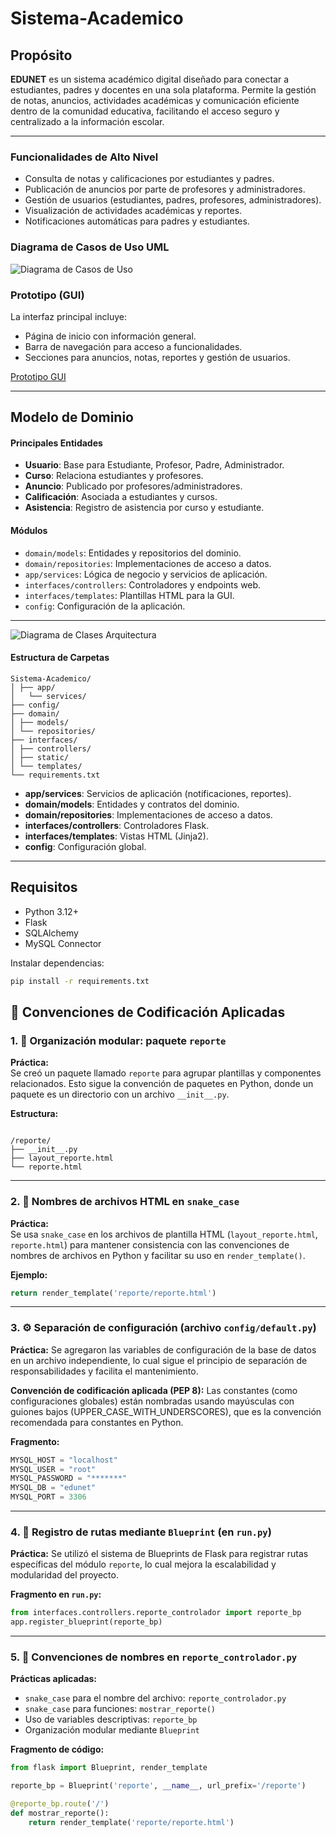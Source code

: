 # Sistema-Academico

## Propósito

**EDUNET** es un sistema académico digital diseñado para conectar a estudiantes, padres y docentes en una sola plataforma. Permite la gestión de notas, anuncios, actividades académicas y comunicación eficiente dentro de la comunidad educativa, facilitando el acceso seguro y centralizado a la información escolar.

---

### Funcionalidades de Alto Nivel

- Consulta de notas y calificaciones por estudiantes y padres.
- Publicación de anuncios por parte de profesores y administradores.
- Gestión de usuarios (estudiantes, padres, profesores, administradores).
- Visualización de actividades académicas y reportes.
- Notificaciones automáticas para padres y estudiantes.

### Diagrama de Casos de Uso UML

![Diagrama de Casos de Uso](docs/DiagramaCasosDeUso.png)

### Prototipo (GUI)

La interfaz principal incluye:
- Página de inicio con información general.
- Barra de navegación para acceso a funcionalidades.
- Secciones para anuncios, notas, reportes y gestión de usuarios.

[Prototipo GUI](https://www.figma.com/design/mePETDXZAzFnH5TMuKuZg2/Dise%C3%B1o-Software?node-id=0-1&p=f&t=159E8ZY7anSn5hm4-0)

---

## Modelo de Dominio

#### Principales Entidades

- **Usuario**: Base para Estudiante, Profesor, Padre, Administrador.
- **Curso**: Relaciona estudiantes y profesores.
- **Anuncio**: Publicado por profesores/administradores.
- **Calificación**: Asociada a estudiantes y cursos.
- **Asistencia**: Registro de asistencia por curso y estudiante.

#### Módulos

- `domain/models`: Entidades y repositorios del dominio.
- `domain/repositories`: Implementaciones de acceso a datos.
- `app/services`: Lógica de negocio y servicios de aplicación.
- `interfaces/controllers`: Controladores y endpoints web.
- `interfaces/templates`: Plantillas HTML para la GUI.
- `config`: Configuración de la aplicación.

---

![Diagrama de Clases Arquitectura](docs/diagramaUML.png)

#### Estructura de Carpetas
```
Sistema-Academico/ 
│ ├── app/ 
│   └── services/ 
├── config/ 
├── domain/ 
│ ├── models/ 
│ └── repositories/ 
├── interfaces/ 
│ ├── controllers/ 
│ ├── static/ 
│ └── templates/ 
└── requirements.txt
```
- **app/services**: Servicios de aplicación (notificaciones, reportes).
- **domain/models**: Entidades y contratos del dominio.
- **domain/repositories**: Implementaciones de acceso a datos.
- **interfaces/controllers**: Controladores Flask.
- **interfaces/templates**: Vistas HTML (Jinja2).
- **config**: Configuración global.

---

## Requisitos

- Python 3.12+
- Flask
- SQLAlchemy
- MySQL Connector

Instalar dependencias:
```bash
pip install -r requirements.txt
```
## 📝 Convenciones de Codificación Aplicadas

### 1. 📁 Organización modular: paquete `reporte`

**Práctica:**  
Se creó un paquete llamado `reporte` para agrupar plantillas y componentes relacionados. Esto sigue la convención de paquetes en Python, donde un paquete es un directorio con un archivo `__init__.py`.

**Estructura:**
```

/reporte/
├── __init__.py
├── layout_reporte.html
└── reporte.html
````
---

### 2. 📄 Nombres de archivos HTML en `snake_case`

**Práctica:**  
Se usa `snake_case` en los archivos de plantilla HTML (`layout_reporte.html`, `reporte.html`) para mantener consistencia con las convenciones de nombres de archivos en Python y facilitar su uso en `render_template()`.

**Ejemplo:**
```python
return render_template('reporte/reporte.html')
````

---

### 3. ⚙️ Separación de configuración (archivo `config/default.py`)

**Práctica:**
Se agregaron las variables de configuración de la base de datos en un archivo independiente, lo cual sigue el principio de separación de responsabilidades y facilita el mantenimiento.

**Convención de codificación aplicada (PEP 8):**
Las constantes (como configuraciones globales) están nombradas usando mayúsculas con guiones bajos (UPPER_CASE_WITH_UNDERSCORES), que es la convención recomendada para constantes en Python.

**Fragmento:**

```python
MYSQL_HOST = "localhost"
MYSQL_USER = "root"
MYSQL_PASSWORD = "*******"
MYSQL_DB = "edunet"
MYSQL_PORT = 3306
```
---

### 4. 🔗 Registro de rutas mediante `Blueprint` (en `run.py`)

**Práctica:**
Se utilizó el sistema de Blueprints de Flask para registrar rutas específicas del módulo `reporte`, lo cual mejora la escalabilidad y modularidad del proyecto.

**Fragmento en `run.py`:**

```python
from interfaces.controllers.reporte_controlador import reporte_bp
app.register_blueprint(reporte_bp)
```

---

### 5. 🐍 Convenciones de nombres en `reporte_controlador.py`

**Prácticas aplicadas:**

* `snake_case` para el nombre del archivo: `reporte_controlador.py`
* `snake_case` para funciones: `mostrar_reporte()`
* Uso de variables descriptivas: `reporte_bp`
* Organización modular mediante `Blueprint`

**Fragmento de código:**

```python
from flask import Blueprint, render_template

reporte_bp = Blueprint('reporte', __name__, url_prefix='/reporte')

@reporte_bp.route('/')
def mostrar_reporte():
    return render_template('reporte/reporte.html')
```
